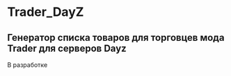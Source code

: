 # Trader_DayZ
Генератор списка товаров для торговцев мода Trader для серверов Dayz 
---
В разработке
